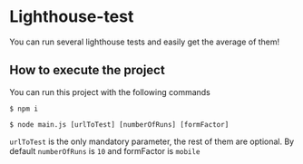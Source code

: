 # Lighthouse-test

You can run several lighthouse tests and easily get the average of them!

## How to execute the project
You can run this project with the following commands 

`$ npm i`

`$ node main.js [urlToTest] [numberOfRuns] [formFactor]`

`urlToTest` is the only mandatory parameter, the rest of them are optional. By default `numberOfRuns` is `10` and formFactor is `mobile`


